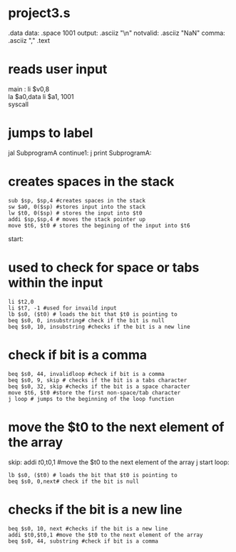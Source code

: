 # project3.s
.data
	data: .space 1001
	output: .asciiz "\n"
	notvalid: .asciiz "NaN"
	comma: .asciiz ","
.text
# reads user input
main :
	li $v0,8	
	la $a0,data	
	li $a1, 1001	
	syscall
# jumps to label 
jal SubprogramA 
continue1:
	j print 
SubprogramA:
# creates spaces in the stack
	sub $sp, $sp,4 #creates spaces in the stack
	sw $a0, 0($sp) #stores input into the stack
	lw $t0, 0($sp) # stores the input into $t0
	addi $sp,$sp,4 # moves the stack pointer up
	move $t6, $t0 # stores the begining of the input into $t6
start:
# used to check for space or tabs within the input 
	li $t2,0 
	li $t7, -1 #used for invaild input
	lb $s0, ($t0) # loads the bit that $t0 is pointing to
	beq $s0, 0, insubstring# check if the bit is null
	beq $s0, 10, insubstring #checks if the bit is a new line 
# check if bit is a comma 
	beq $s0, 44, invalidloop #check if bit is a comma
	beq $s0, 9, skip # checks if the bit is a tabs character 
	beq $s0, 32, skip #checks if the bit is a space character
	move $t6, $t0 #store the first non-space/tab character
	j loop # jumps to the beginning of the loop function
# move the $t0 to the next element of the array
skip:
	addi $t0,$t0,1 #move the $t0 to the next element of the array
	j start 
loop:
	
	
	lb $s0, ($t0) # loads the bit that $t0 is pointing to
	beq $s0, 0,next# check if the bit is null
# checks if the bit is a new line 
	beq $s0, 10, next #checks if the bit is a new line 	
	addi $t0,$t0,1 #move the $t0 to the next element of the array	
	beq $s0, 44, substring #check if bit is a comma

